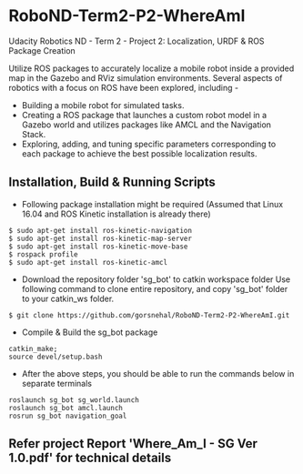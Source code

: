 # RoboND-Term2-P2-WhereAmI
Udacity Robotics ND - Term 2 - Project 2: Localization, URDF &amp; ROS Package Creation

Utilize ROS packages to accurately localize a mobile robot inside a provided map in the Gazebo and RViz simulation environments.
Several aspects of robotics with a focus on ROS have been explored, including -
* Building a mobile robot for simulated tasks.
* Creating a ROS package that launches a custom robot model in a Gazebo world and utilizes packages like AMCL and the Navigation Stack.
* Exploring, adding, and tuning specific parameters corresponding to each package to achieve the best possible localization results.

## Installation, Build & Running Scripts ##

* Following package installation might be required (Assumed that Linux 16.04 and ROS Kinetic installation is already there)
```
$ sudo apt-get install ros-kinetic-navigation
$ sudo apt-get install ros-kinetic-map-server
$ sudo apt-get install ros-kinetic-move-base
$ rospack profile
$ sudo apt-get install ros-kinetic-amcl
```

* Download the repository folder 'sg_bot' to catkin workspace folder
Use following command to clone entire repository, and copy 'sg_bot' folder to your catkin_ws folder.
```
$ git clone https://github.com/gorsnehal/RoboND-Term2-P2-WhereAmI.git
```
* Compile & Build the sg_bot package
```
catkin_make; 
source devel/setup.bash
```
* After the above steps, you should be able to run the commands below in separate terminals
```
roslaunch sg_bot sg_world.launch
roslaunch sg_bot amcl.launch
rosrun sg_bot navigation_goal
```

## Refer project Report 'Where_Am_I - SG Ver 1.0.pdf' for technical details ##
